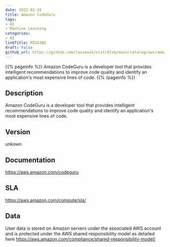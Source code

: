 ```yaml
---
date: 2022-02-25
title: Amazon CodeGuru
tags: 
- AI
- Machine Learning
categories: 
- AI
linkTitle: MISSING
draft: False         
github_url: https://github.com/laszewsk/nist/blob/main/catalog/aws/amazon-codeguru.yaml
---
```


{{% pageinfo %}}
Amazon CodeGuru is a developer tool that provides intelligent recommendations to improve code quality and identify an application's most expensive lines of code.
{{% /pageinfo %}}

## Description

Amazon CodeGuru is a developer tool that provides intelligent recommendations to improve code quality and identify an application's most expensive lines of code.

## Version

unkown

## Documentation

https://aws.amazon.com/codeguru

## SLA

https://aws.amazon.com/compute/sla/

## Data

User data is stored on Amazon servers under the associated AWS account and is protected under the AWS shared responsibility model as detailed here https://aws.amazon.com/compliance/shared-responsibility-model/
